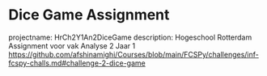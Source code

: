 # Dice Game Assignment
projectname: HrCh2Y1An2DiceGame
description: Hogeschool Rotterdam Assignment voor vak Analyse 2 Jaar 1
https://github.com/afshinamighi/Courses/blob/main/FCSPy/challenges/inf-fcspy-challs.md#challenge-2-dice-game
